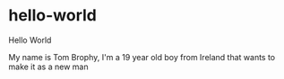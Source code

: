 # hello-world

Hello World

My name is Tom Brophy, I'm a 19 year old boy from Ireland
that wants to make it as a new man
